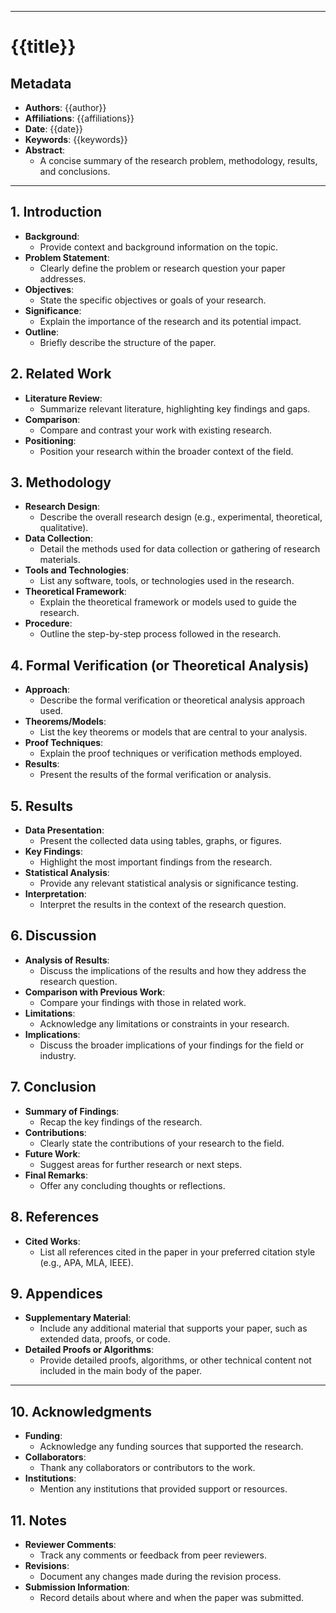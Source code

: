 
---
# {{title}}

## Metadata
- **Authors**: {{author}}
- **Affiliations**: {{affiliations}}
- **Date**: {{date}}
- **Keywords**: {{keywords}}
- **Abstract**: 
  - A concise summary of the research problem, methodology, results, and conclusions.

---

## 1. Introduction
- **Background**:
  - Provide context and background information on the topic.
- **Problem Statement**:
  - Clearly define the problem or research question your paper addresses.
- **Objectives**:
  - State the specific objectives or goals of your research.
- **Significance**:
  - Explain the importance of the research and its potential impact.
- **Outline**:
  - Briefly describe the structure of the paper.

## 2. Related Work
- **Literature Review**:
  - Summarize relevant literature, highlighting key findings and gaps.
- **Comparison**:
  - Compare and contrast your work with existing research.
- **Positioning**:
  - Position your research within the broader context of the field.

## 3. Methodology
- **Research Design**:
  - Describe the overall research design (e.g., experimental, theoretical, qualitative).
- **Data Collection**:
  - Detail the methods used for data collection or gathering of research materials.
- **Tools and Technologies**:
  - List any software, tools, or technologies used in the research.
- **Theoretical Framework**:
  - Explain the theoretical framework or models used to guide the research.
- **Procedure**:
  - Outline the step-by-step process followed in the research.

## 4. Formal Verification (or Theoretical Analysis)
- **Approach**:
  - Describe the formal verification or theoretical analysis approach used.
- **Theorems/Models**:
  - List the key theorems or models that are central to your analysis.
- **Proof Techniques**:
  - Explain the proof techniques or verification methods employed.
- **Results**:
  - Present the results of the formal verification or analysis.

## 5. Results
- **Data Presentation**:
  - Present the collected data using tables, graphs, or figures.
- **Key Findings**:
  - Highlight the most important findings from the research.
- **Statistical Analysis**:
  - Provide any relevant statistical analysis or significance testing.
- **Interpretation**:
  - Interpret the results in the context of the research question.

## 6. Discussion
- **Analysis of Results**:
  - Discuss the implications of the results and how they address the research question.
- **Comparison with Previous Work**:
  - Compare your findings with those in related work.
- **Limitations**:
  - Acknowledge any limitations or constraints in your research.
- **Implications**:
  - Discuss the broader implications of your findings for the field or industry.

## 7. Conclusion
- **Summary of Findings**:
  - Recap the key findings of the research.
- **Contributions**:
  - Clearly state the contributions of your research to the field.
- **Future Work**:
  - Suggest areas for further research or next steps.
- **Final Remarks**:
  - Offer any concluding thoughts or reflections.

## 8. References
- **Cited Works**:
  - List all references cited in the paper in your preferred citation style (e.g., APA, MLA, IEEE).
  
## 9. Appendices
- **Supplementary Material**:
  - Include any additional material that supports your paper, such as extended data, proofs, or code.
- **Detailed Proofs or Algorithms**:
  - Provide detailed proofs, algorithms, or other technical content not included in the main body of the paper.

---

## 10. Acknowledgments
- **Funding**:
  - Acknowledge any funding sources that supported the research.
- **Collaborators**:
  - Thank any collaborators or contributors to the work.
- **Institutions**:
  - Mention any institutions that provided support or resources.

## 11. Notes
- **Reviewer Comments**:
  - Track any comments or feedback from peer reviewers.
- **Revisions**:
  - Document any changes made during the revision process.
- **Submission Information**:
  - Record details about where and when the paper was submitted.

